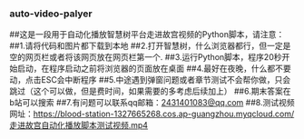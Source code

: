 ### auto-video-palyer
##这是一段用于自动化播放智慧树平台走进故宫视频的Python脚本，请注意：
##1.请将代码和图片都下载到本地
##2.打开智慧树，什么浏览器都行，但一定是空的网页栏或者将该网页放在网页栏第一个.
##3.运行Python脚本，程序20秒开始启动，在程序启动之前将浏览器的页面放在桌面
##4.最好在夜晚，什么都不要动，点击ESC会中断程序
##5.中途遇到弹窗问题或者章节测试不会帮你做，只会跳过（这个可以做，但是费时间，如果需要的多考虑后续加上）
##6.期末答案在b站可以搜索
##7.有问题可以联系qq邮箱：2431401083@qq.com
##8.测试视频网址：https://blood-station-1327665268.cos.ap-guangzhou.myqcloud.com/走进故宫自动化播放脚本测试视频.mp4
